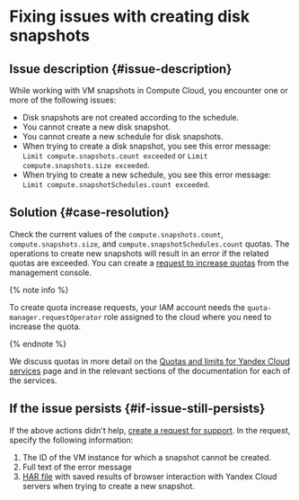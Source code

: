 # Fixing issues with creating disk snapshots



## Issue description {#issue-description}

While working with VM snapshots in Compute Cloud, you encounter one or more of the following issues:

* Disk snapshots are not created according to the schedule.
* You cannot create a new disk snapshot.
* You cannot create a new schedule for disk snapshots.
* When trying to create a disk snapshot, you see this error message: `Limit compute.snapshots.count exceeded` or `Limit compute.snapshots.size exceeded`.
* When trying to create a new schedule, you see this error message: `Limit compute.snapshotSchedules.count exceeded`.

## Solution {#case-resolution}

Check the current values of the `compute.snapshots.count`, `compute.snapshots.size`, and `compute.snapshotSchedules.count` quotas.
The operations to create new snapshots will result in an error if the related quotas are exceeded.
You can create a [request to increase quotas](https://console.cloud.yandex.com/cloud?section=quotas) from the management console.

{% note info %}

To create quota increase requests, your IAM account needs the `quota-manager.requestOperator` role assigned to the cloud where you need to increase the quota.

{% endnote %}

We discuss quotas in more detail on the [Quotas and limits for Yandex Cloud services](../../../overview/concepts/quotas-limits) page and in the relevant sections of the documentation for each of the services.

## If the issue persists {#if-issue-still-persists}

If the above actions didn't help, [create a request for support](https://console.cloud.yandex.ru/support?section=contact).
In the request, specify the following information:

1. The ID of the VM instance for which a snapshot cannot be created.
2. Full text of the error message
3. [HAR file](../../../support/create-har.md) with saved results of browser interaction with Yandex Cloud servers when trying to create a new snapshot.
